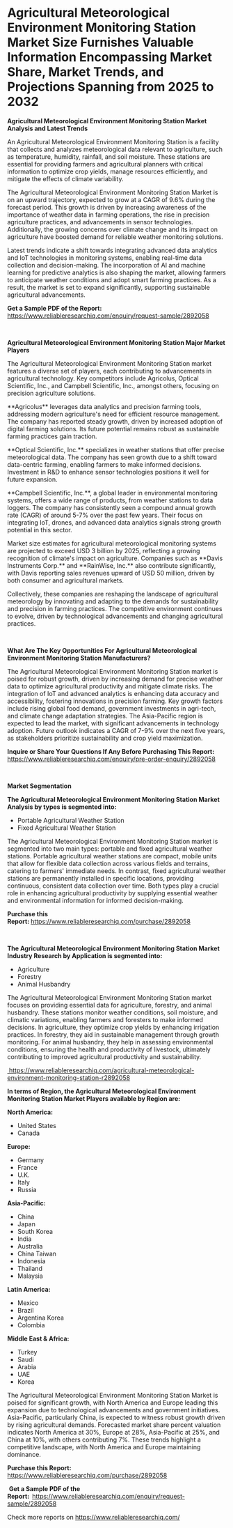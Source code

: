<p><h1>Agricultural Meteorological Environment Monitoring Station Market Size Furnishes Valuable Information Encompassing Market Share, Market Trends, and Projections Spanning from 2025 to 2032</h1></p><p><strong>Agricultural Meteorological Environment Monitoring Station Market Analysis and Latest Trends</strong></p>
<p><p>An Agricultural Meteorological Environment Monitoring Station is a facility that collects and analyzes meteorological data relevant to agriculture, such as temperature, humidity, rainfall, and soil moisture. These stations are essential for providing farmers and agricultural planners with critical information to optimize crop yields, manage resources efficiently, and mitigate the effects of climate variability.</p><p>The Agricultural Meteorological Environment Monitoring Station Market is on an upward trajectory, expected to grow at a CAGR of 9.6% during the forecast period. This growth is driven by increasing awareness of the importance of weather data in farming operations, the rise in precision agriculture practices, and advancements in sensor technologies. Additionally, the growing concerns over climate change and its impact on agriculture have boosted demand for reliable weather monitoring solutions. </p><p>Latest trends indicate a shift towards integrating advanced data analytics and IoT technologies in monitoring systems, enabling real-time data collection and decision-making. The incorporation of AI and machine learning for predictive analytics is also shaping the market, allowing farmers to anticipate weather conditions and adopt smart farming practices. As a result, the market is set to expand significantly, supporting sustainable agricultural advancements.</p></p>
<p><strong>Get a Sample PDF of the Report:&nbsp;</strong> <a href="https://www.reliableresearchiq.com/enquiry/request-sample/2892058?utm_campaign=2276&utm_medium=2&utm_source=Github&utm_content=ia&utm_term=15032025&utm_id=agricultural-meteorological-environment-monitoring-station">https://www.reliableresearchiq.com/enquiry/request-sample/2892058</a></p>
<p>&nbsp;</p>
<p><strong>Agricultural Meteorological Environment Monitoring Station Major Market Players</strong></p>
<p><p>The Agricultural Meteorological Environment Monitoring Station market features a diverse set of players, each contributing to advancements in agricultural technology. Key competitors include Agricolus, Optical Scientific, Inc., and Campbell Scientific, Inc., amongst others, focusing on precision agriculture solutions.</p><p>**Agricolus** leverages data analytics and precision farming tools, addressing modern agriculture's need for efficient resource management. The company has reported steady growth, driven by increased adoption of digital farming solutions. Its future potential remains robust as sustainable farming practices gain traction.</p><p>**Optical Scientific, Inc.** specializes in weather stations that offer precise meteorological data. The company has seen growth due to a shift toward data-centric farming, enabling farmers to make informed decisions. Investment in R&D to enhance sensor technologies positions it well for future expansion.</p><p>**Campbell Scientific, Inc.**, a global leader in environmental monitoring systems, offers a wide range of products, from weather stations to data loggers. The company has consistently seen a compound annual growth rate (CAGR) of around 5-7% over the past few years. Their focus on integrating IoT, drones, and advanced data analytics signals strong growth potential in this sector.</p><p>Market size estimates for agricultural meteorological monitoring systems are projected to exceed USD 3 billion by 2025, reflecting a growing recognition of climate's impact on agriculture. Companies such as **Davis Instruments Corp.** and **RainWise, Inc.** also contribute significantly, with Davis reporting sales revenues upward of USD 50 million, driven by both consumer and agricultural markets.</p><p>Collectively, these companies are reshaping the landscape of agricultural meteorology by innovating and adapting to the demands for sustainability and precision in farming practices. The competitive environment continues to evolve, driven by technological advancements and changing agricultural practices.</p></p>
<p>&nbsp;</p>
<p><strong>What Are The Key Opportunities For Agricultural Meteorological Environment Monitoring Station Manufacturers?</strong></p>
<p><p>The Agricultural Meteorological Environment Monitoring Station market is poised for robust growth, driven by increasing demand for precise weather data to optimize agricultural productivity and mitigate climate risks. The integration of IoT and advanced analytics is enhancing data accuracy and accessibility, fostering innovations in precision farming. Key growth factors include rising global food demand, government investments in agri-tech, and climate change adaptation strategies. The Asia-Pacific region is expected to lead the market, with significant advancements in technology adoption. Future outlook indicates a CAGR of 7-9% over the next five years, as stakeholders prioritize sustainability and crop yield maximization.</p></p>
<p><strong>Inquire or Share Your Questions If Any Before Purchasing This Report:</strong> <a href="https://www.reliableresearchiq.com/enquiry/pre-order-enquiry/2892058?utm_campaign=2276&utm_medium=2&utm_source=Github&utm_content=ia&utm_term=15032025&utm_id=agricultural-meteorological-environment-monitoring-station">https://www.reliableresearchiq.com/enquiry/pre-order-enquiry/2892058</a></p>
<p>&nbsp;</p>
<p><strong>Market Segmentation</strong></p>
<p><strong>The Agricultural Meteorological Environment Monitoring Station Market Analysis by types is segmented into:</strong></p>
<p><ul><li>Portable Agricultural Weather Station</li><li>Fixed Agricultural Weather Station</li></ul></p>
<p><p>The Agricultural Meteorological Environment Monitoring Station market is segmented into two main types: portable and fixed agricultural weather stations. Portable agricultural weather stations are compact, mobile units that allow for flexible data collection across various fields and terrains, catering to farmers' immediate needs. In contrast, fixed agricultural weather stations are permanently installed in specific locations, providing continuous, consistent data collection over time. Both types play a crucial role in enhancing agricultural productivity by supplying essential weather and environmental information for informed decision-making.</p></p>
<p><strong>Purchase this Report:&nbsp;</strong><a href="https://www.reliableresearchiq.com/purchase/2892058?utm_campaign=2276&utm_medium=2&utm_source=Github&utm_content=ia&utm_term=15032025&utm_id=agricultural-meteorological-environment-monitoring-station">https://www.reliableresearchiq.com/purchase/2892058</a></p>
<p>&nbsp;</p>
<p><strong>The Agricultural Meteorological Environment Monitoring Station Market Industry Research by Application is segmented into:</strong></p>
<p><ul><li>Agriculture</li><li>Forestry</li><li>Animal Husbandry</li></ul></p>
<p><p>The Agricultural Meteorological Environment Monitoring Station market focuses on providing essential data for agriculture, forestry, and animal husbandry. These stations monitor weather conditions, soil moisture, and climatic variations, enabling farmers and foresters to make informed decisions. In agriculture, they optimize crop yields by enhancing irrigation practices. In forestry, they aid in sustainable management through growth monitoring. For animal husbandry, they help in assessing environmental conditions, ensuring the health and productivity of livestock, ultimately contributing to improved agricultural productivity and sustainability.</p></p>
<p><a href="https://www.reliableresearchiq.com/agricultural-meteorological-environment-monitoring-station-r2892058?utm_campaign=2276&utm_medium=2&utm_source=Github&utm_content=ia&utm_term=15032025&utm_id=agricultural-meteorological-environment-monitoring-station">&nbsp;https://www.reliableresearchiq.com/agricultural-meteorological-environment-monitoring-station-r2892058</a></p>
<p><strong>In terms of Region, the Agricultural Meteorological Environment Monitoring Station Market Players available by Region are:</strong></p>
<p>
    <p> <strong> North America: </strong>
        <ul>
            <li>United States</li>
            <li>Canada</li>
        </ul>
        </p> 
    <p> <strong> Europe: </strong>
        <ul>
            <li>Germany</li>
            <li>France</li>
            <li>U.K.</li>
            <li>Italy</li>
            <li>Russia</li>
        </ul>
        </p> 
    <p> <strong> Asia-Pacific: </strong>
        <ul>
            <li>China</li>
            <li>Japan</li>
            <li>South Korea</li>
            <li>India</li>
            <li>Australia</li>
            <li>China Taiwan</li>
            <li>Indonesia</li>
            <li>Thailand</li>
            <li>Malaysia</li>
        </ul>
        </p> 
    <p> <strong> Latin America: </strong>
        <ul>
            <li>Mexico</li>
            <li>Brazil</li>
            <li>Argentina Korea</li>
            <li>Colombia</li>
        </ul>
        </p> 
    <p> <strong> Middle East & Africa: </strong>
        <ul>
            <li>Turkey</li>
            <li>Saudi</li>
            <li>Arabia</li>
            <li>UAE</li>
            <li>Korea</li>
        </ul>
    </p>
    </p>
<p><p>The Agricultural Meteorological Environment Monitoring Station Market is poised for significant growth, with North America and Europe leading this expansion due to technological advancements and government initiatives. Asia-Pacific, particularly China, is expected to witness robust growth driven by rising agricultural demands. Forecasted market share percent valuation indicates North America at 30%, Europe at 28%, Asia-Pacific at 25%, and China at 10%, with others contributing 7%. These trends highlight a competitive landscape, with North America and Europe maintaining dominance.</p></p>
<p><strong>Purchase this Report: </strong><a href="https://www.reliableresearchiq.com/purchase/2892058?utm_campaign=2276&utm_medium=2&utm_source=Github&utm_content=ia&utm_term=15032025&utm_id=agricultural-meteorological-environment-monitoring-station">https://www.reliableresearchiq.com/purchase/2892058</a></p>
<p>&nbsp;<strong>Get a Sample PDF of the Report:&nbsp;&nbsp;</strong><a href="https://www.reliableresearchiq.com/enquiry/request-sample/2892058?utm_campaign=2276&utm_medium=2&utm_source=Github&utm_content=ia&utm_term=15032025&utm_id=agricultural-meteorological-environment-monitoring-station">https://www.reliableresearchiq.com/enquiry/request-sample/2892058</a></p>
<p><strong></strong></p>
<p>Check more reports on <a href="https://www.reliableresearchiq.com/?utm_campaign=2276&utm_medium=2&utm_source=Github&utm_content=ia&utm_term=15032025&utm_id=agricultural-meteorological-environment-monitoring-station">https://www.reliableresearchiq.com/</a></p>
